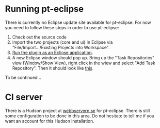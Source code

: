 # Running pt-eclipse #

There is currently no Eclipse update site available for pt-eclipse. For now you need to follow these steps in order to use pt-eclipse:

  1. Check out the source code
  1. Import the two projects (core and ui) in Eclipse via "File/Import.../Existing Projects into Workspace".
  1. [Run the plugin as an Eclipse application](http://pt-eclipse.googlecode.com/svn/wiki/screenshots/run_as_eclipse_application.png).
  1. A new Eclipse window should pop up. Bring up the "Task Repositories" view (Window/Show View), right click in the wiew and select "Add Task Repository". Then it should look like [this](http://pt-eclipse.googlecode.com/svn/wiki/screenshots/add_task_repo.png).

To be continued...

# CI server #

There is a Hudson project at [webbservern.se](http://webbservern.se:8090/) for pt-eclipse. There is still some configuration to be done in this area. Do not hesitate to tell me if you want an account for this Hudson installation.
